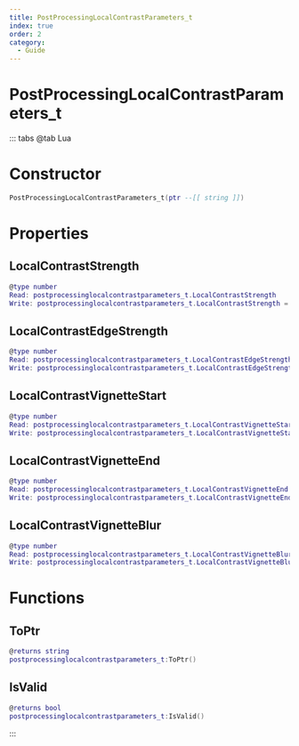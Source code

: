 ```yaml
---
title: PostProcessingLocalContrastParameters_t
index: true
order: 2
category:
  - Guide
---
```


# PostProcessingLocalContrastParameters_t

::: tabs
@tab Lua
# Constructor
```lua
PostProcessingLocalContrastParameters_t(ptr --[[ string ]])
```
# Properties
## LocalContrastStrength 
```lua
@type number
Read: postprocessinglocalcontrastparameters_t.LocalContrastStrength
Write: postprocessinglocalcontrastparameters_t.LocalContrastStrength = value
```
## LocalContrastEdgeStrength 
```lua
@type number
Read: postprocessinglocalcontrastparameters_t.LocalContrastEdgeStrength
Write: postprocessinglocalcontrastparameters_t.LocalContrastEdgeStrength = value
```
## LocalContrastVignetteStart 
```lua
@type number
Read: postprocessinglocalcontrastparameters_t.LocalContrastVignetteStart
Write: postprocessinglocalcontrastparameters_t.LocalContrastVignetteStart = value
```
## LocalContrastVignetteEnd 
```lua
@type number
Read: postprocessinglocalcontrastparameters_t.LocalContrastVignetteEnd
Write: postprocessinglocalcontrastparameters_t.LocalContrastVignetteEnd = value
```
## LocalContrastVignetteBlur 
```lua
@type number
Read: postprocessinglocalcontrastparameters_t.LocalContrastVignetteBlur
Write: postprocessinglocalcontrastparameters_t.LocalContrastVignetteBlur = value
```
# Functions
## ToPtr
```lua
@returns string
postprocessinglocalcontrastparameters_t:ToPtr()
```
## IsValid
```lua
@returns bool
postprocessinglocalcontrastparameters_t:IsValid()
```

:::